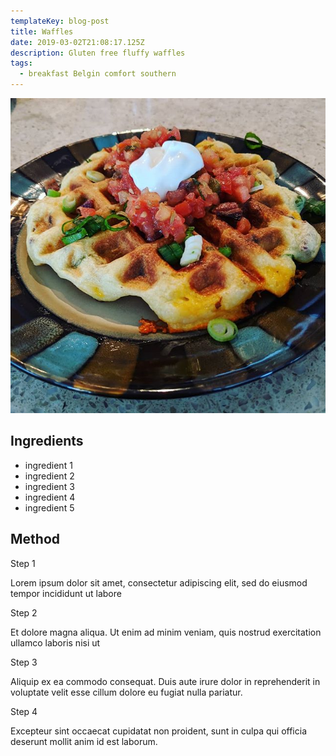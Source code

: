 ```yaml
---
templateKey: blog-post
title: Waffles
date: 2019-03-02T21:08:17.125Z
description: Gluten free fluffy waffles
tags:
  - breakfast Belgin comfort southern
---
```

![Waffles](https://raw.githubusercontent.com/sarahannnicholson/gatsby-starter-netlify-cms/master/static/img/waffle.jpg "Waffles")

## Ingredients

* ingredient 1
* ingredient 2
* ingredient 3
* ingredient 4
* ingredient 5

## Method

Step 1

Lorem ipsum dolor sit amet, consectetur adipiscing elit, sed do eiusmod tempor incididunt ut labore 

Step 2

Et dolore magna aliqua. Ut enim ad minim veniam, quis nostrud exercitation ullamco laboris nisi ut 

Step 3

Aliquip ex ea commodo consequat. Duis aute irure dolor in reprehenderit in voluptate velit esse cillum dolore eu fugiat nulla pariatur. 

Step 4

Excepteur sint occaecat cupidatat non proident, sunt in culpa qui officia deserunt mollit anim id est laborum.
